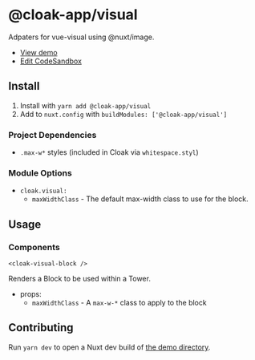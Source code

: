 # @cloak-app/visual

Adpaters for vue-visual using @nuxt/image.

- [View demo](https://cloak-visual.netlify.app)
- [Edit CodeSandbox](https://githubbox.com/BKWLD/cloak-visual)

## Install

1. Install with `yarn add @cloak-app/visual`
2. Add to `nuxt.config` with `buildModules: ['@cloak-app/visual']`

### Project Dependencies

- `.max-w*` styles (included in Cloak via `whitespace.styl`)

### Module Options

- `cloak.visual:`
  - `maxWidthClass` - The default max-width class to use for the block.

## Usage

### Components

`<cloak-visual-block />`

Renders a Block to be used within a Tower.

- props:
  - `maxWidthClass` - A `max-w-*` class to apply to the block

## Contributing

Run `yarn dev` to open a Nuxt dev build of [the demo directory](./demo).

